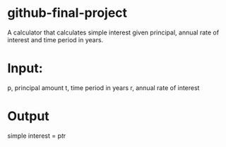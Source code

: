 # github-final-project
A calculator that calculates simple interest given principal, annual rate of interest and time period in years.
# Input:
   p, principal amount
   t, time period in years
   r, annual rate of interest
# Output
   simple interest = p*t*r

